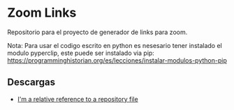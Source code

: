 # Zoom Links
Repositorio para el proyecto de generador de links para zoom.

Nota: Para usar el codigo escrito en python es nesesario tener instalado el modulo pyperclip, este puede ser instalado via pip: https://programminghistorian.org/es/lecciones/instalar-modulos-python-pip

## Descargas
* [I'm a relative reference to a repository file](../blob/master/Versions/Windows)